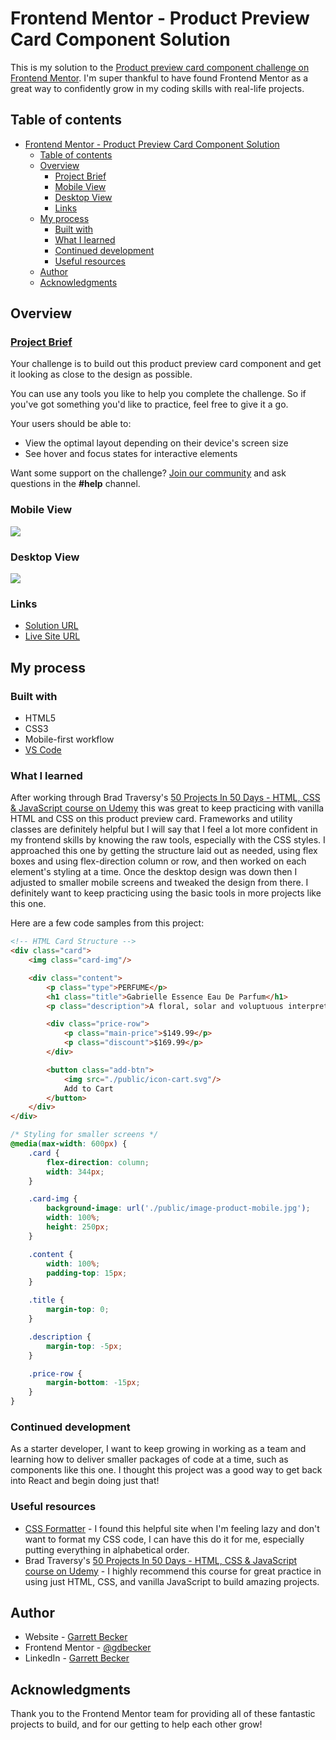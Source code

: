 # Frontend Mentor - Product Preview Card Component Solution

This is my solution to the [Product preview card component challenge on Frontend Mentor](https://www.frontendmentor.io/challenges/product-preview-card-component-GO7UmttRfa). I'm super thankful to have found Frontend Mentor as a great way to confidently grow in my coding skills with real-life projects. 

## Table of contents

- [Frontend Mentor - Product Preview Card Component Solution](#frontend-mentor---product-preview-card-component-solution)
	- [Table of contents](#table-of-contents)
	- [Overview](#overview)
		- [Project Brief](#project-brief)
		- [Mobile View](#mobile-view)
		- [Desktop View](#desktop-view)
		- [Links](#links)
	- [My process](#my-process)
		- [Built with](#built-with)
		- [What I learned](#what-i-learned)
		- [Continued development](#continued-development)
		- [Useful resources](#useful-resources)
	- [Author](#author)
	- [Acknowledgments](#acknowledgments)

## Overview

### [Project Brief](./project%20brief/)

Your challenge is to build out this product preview card component and get it looking as close to the design as possible.

You can use any tools you like to help you complete the challenge. So if you've got something you'd like to practice, feel free to give it a go.

Your users should be able to:

- View the optimal layout depending on their device's screen size
- See hover and focus states for interactive elements

Want some support on the challenge? [Join our community](https://www.frontendmentor.io/community) and ask questions in the **#help** channel.

### Mobile View

![](./product-preview-card-mobile.jpg)

### Desktop View

![](./product-preview-card-desktop.jpg)

### Links

- [Solution URL]()
- [Live Site URL](https://product-preview-card-gdbecker.netlify.app)

## My process

### Built with

- HTML5
- CSS3
- Mobile-first workflow
- [VS Code](https://code.visualstudio.com)

### What I learned

After working through Brad Traversy's [50 Projects In 50 Days - HTML, CSS & JavaScript course on Udemy](https://www.udemy.com/course/50-projects-50-days/) this was great to keep practicing with vanilla HTML and CSS on this product preview card. Frameworks and utility classes are definitely helpful but I will say that I feel a lot more confident in my frontend skills by knowing the raw tools, especially with the CSS styles. I approached this one by getting the structure laid out as needed, using flex boxes and using flex-direction column or row, and then worked on each element's styling at a time. Once the desktop design was down then I adjusted to smaller mobile screens and tweaked the design from there. I definitely want to keep practicing using the basic tools in more projects like this one.

Here are a few code samples from this project:

```html
<!-- HTML Card Structure -->
<div class="card">
	<img class="card-img"/>

	<div class="content">
		<p class="type">PERFUME</p>
		<h1 class="title">Gabrielle Essence Eau De Parfum</h1>
		<p class="description">A floral, solar and voluptuous interpretation composed by Olivier Polge, Perfumer-Creator for the House of CHANEL.</p>

		<div class="price-row">
			<p class="main-price">$149.99</p>
			<p class="discount">$169.99</p>
		</div>

		<button class="add-btn">
			<img src="./public/icon-cart.svg"/>
			Add to Cart
		</button>
	</div>
</div>
```

```css
/* Styling for smaller screens */
@media(max-width: 600px) {
	.card {
		flex-direction: column;
		width: 344px;
	}

	.card-img {
		background-image: url('./public/image-product-mobile.jpg');
		width: 100%;
		height: 250px;
	}

	.content {
		width: 100%;
		padding-top: 15px;
	}

	.title {
		margin-top: 0;
	}

	.description {
		margin-top: -5px;
	}

	.price-row {
		margin-bottom: -15px;
	}
}
```

### Continued development

As a starter developer, I want to keep growing in working as a team and learning how to deliver smaller packages of code at a time, such as components like this one. I thought this project was a good way to get back into React and begin doing just that!

### Useful resources

- [CSS Formatter](http://www.lonniebest.com/FormatCSS/) - I found this helpful site when I'm feeling lazy and don't want to format my CSS code, I can have this do it for me, especially putting everything in alphabetical order.
- Brad Traversy's [50 Projects In 50 Days - HTML, CSS & JavaScript course on Udemy](https://www.udemy.com/course/50-projects-50-days/) - I highly recommend this course for great practice in using just HTML, CSS, and vanilla JavaScript to build amazing projects.

## Author

- Website - [Garrett Becker]()
- Frontend Mentor - [@gdbecker](https://www.frontendmentor.io/profile/gdbecker)
- LinkedIn - [Garrett Becker](https://www.linkedin.com/in/garrett-becker-923b4a106/)

## Acknowledgments

Thank you to the Frontend Mentor team for providing all of these fantastic projects to build, and for our getting to help each other grow!
